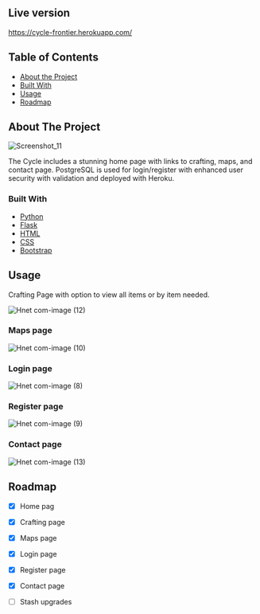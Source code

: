 ## Live version
https://cycle-frontier.herokuapp.com/

<!-- TABLE OF CONTENTS -->
## Table of Contents

* [About the Project](#about-the-project)
* [Built With](#built-with)
* [Usage](#usage)
* [Roadmap](#roadmap)




<!-- ABOUT THE PROJECT -->
## About The Project

![Screenshot_11](https://user-images.githubusercontent.com/92011318/163287637-de3cedcd-aa13-4420-84a7-3f3eea4aa770.png)

The Cycle includes a stunning home page with links to crafting, maps, and contact page.
PostgreSQL is used for login/register with enhanced user security with validation and
deployed with Heroku.

### Built With
* [Python](https://www.python.org/)
* [Flask](https://flask.palletsprojects.com/en/2.1.x/)
* [HTML](https://devdocs.io/html/)
* [CSS](https://devdocs.io/css/)
* [Bootstrap](https://getbootstrap.com)


## Usage
Crafting Page with option to view all items or by item needed.

![Hnet com-image (12)](https://user-images.githubusercontent.com/92011318/163287946-d7e93e01-d31b-4f5d-a731-d8ad27045dd3.png)

### Maps page

![Hnet com-image (10)](https://user-images.githubusercontent.com/92011318/163287903-8b49e0bc-824d-4aaf-af62-5af67bc8cc6a.png)

### Login page

![Hnet com-image (8)](https://user-images.githubusercontent.com/92011318/163287906-3e8aeaf7-3612-4e52-852b-ea3b7df94e05.png)

### Register page

![Hnet com-image (9)](https://user-images.githubusercontent.com/92011318/163287908-fd2d1ca1-f647-4bfc-a0f1-a30636fd3684.png)

### Contact page

![Hnet com-image (13)](https://user-images.githubusercontent.com/92011318/163288023-2767ecee-506a-45ce-be11-c8d36569252f.png)






<!-- ROADMAP -->
## Roadmap

* [x] Home pag
* [x] Crafting page
* [x] Maps page
* [x] Login page
* [x] Register page
* [x] Contact page
* [ ] Stash upgrades










